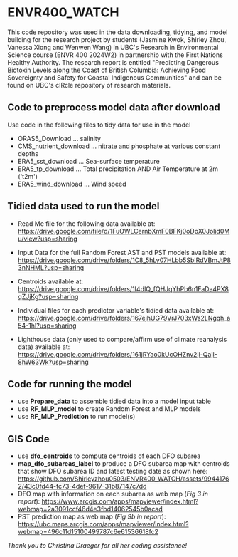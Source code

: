# ENVR400_WATCH
This code repository was used in the data downloading, tidying, and model building for the research project by students (Jasmine Kwok, Shirley Zhou, Vanessa Xiong and Wenwen Wang) in UBC's Research in Environmental Science course (ENVR 400 2024W2) in partnership with the First Nations Healthy Authority. The research report is entitled "Predicting Dangerous Biotoxin Levels along the Coast of British Columbia: Achieving Food Sovereignty and Safety for Coastal Indigenous Communities" and can be found on UBC's cIRcle repository of research materials.

## Code to preprocess model data after download
Use code in the following files to tidy data for use in the model
- ORAS5_Download ... salinity
- CMS_nutrient_download ... nitrate and phosphate at various constant depths
- ERA5_sst_download ... Sea-surface temperature
- ERA5_tp_download ... Total precipitation AND Air Temperature at 2m ('t2m')
- ERA5_wind_download ... Wind speed

## Tidied data used to run the model
- Read Me file for the following data available at:
  https://drive.google.com/file/d/1FuOWLCernbXmF0BFKj0oDpX0Jolid0Mu/view?usp=sharing
  
- Input Data for the full Random Forest AST and PST models available at:
  https://drive.google.com/drive/folders/1C8_5hLy07HLbb5SbIRdVBmJtP83nNHML?usp=sharing
- Centroids available at:
  https://drive.google.com/drive/folders/1I4dIQ_fQHJqYhPb6n1FaDa4PX8qZJjKg?usp=sharing
- Individual files for each predictor variable's tidied data available at:
  https://drive.google.com/drive/folders/167ejhUG79VrJ703xWs2LNgqh_a54-1hI?usp=sharing
- Lighthouse data (only used to compare/affirm use of climate reanalysis data) available at:
  https://drive.google.com/drive/folders/161jRYao0kUcOHZnv2jl-QajI-8hW63Wk?usp=sharing

## Code for running the model
- use **Prepare_data** to assemble tidied data into a model input table
- use **RF_MLP_model** to create Random Forest and MLP models
- use **RF_MLP_Prediction** to run model(s)

## GIS Code
- use **dfo_centroids** to compute centroids of each DFO subarea
- **map_dfo_subareas_label** to produce a DFO subarea map with centroids that show DFO subarea ID and latest testing date as shown here:
  https://github.com/Shirleyzhou0503/ENVR400_WATCH/assets/99441762/43c0fd44-fc73-4def-9617-31b87147c7dd
- DFO map with information on each subarea as web map (*Fig 3 in report*):
  https://www.arcgis.com/apps/mapviewer/index.html?webmap=2a3091ccf46d4e3fbd14062545b0acad
- PST prediction map as web map (*Fig 9b in report*):
  https://ubc.maps.arcgis.com/apps/mapviewer/index.html?webmap=496c11d15100499787c6e61536618fc2

*Thank you to Christina Draeger for all her coding assistance!*
